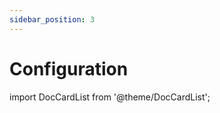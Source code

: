```yaml
---
sidebar_position: 3
---
```


# Configuration

import DocCardList from '@theme/DocCardList';

<DocCardList />

